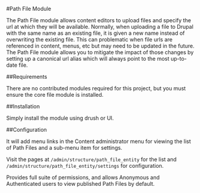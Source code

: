 #Path File Module

The Path File module allows content editors to upload files and specify the url at which they will be available. 
Normally, when uploading a file to Drupal with the same name as an existing file, 
it is given a new name instead of overwriting the existing file. 
This can problematic when file urls are referenced in content, menus, etc but may need to be updated in the future. 
The Path File module allows you to mitigate the impact of those changes by setting up a canonical url alias which will 
always point to the most up-to-date file.

##Requirements

There are no contributed modules required for this project, but you must ensure the core file module is installed.

##Installation

Simply install the module using drush or UI.  

##Configuration

It will add menu links in the Content administrator menu for viewing the list of Path Files and
 a sub-menu item for settings.

Visit the pages at `/admin/structure/path_file_entity` for the list and 
`/admin/structure/path_file_entity/settings` for configuration.

Provides full suite of permissions, 
and allows Anonymous and Authenticated users to view published Path Files by default.  